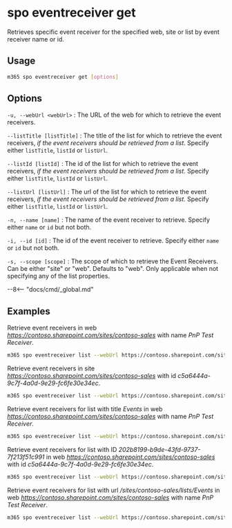 # spo eventreceiver get

Retrieves specific event receiver for the specified web, site or list by event receiver name or id.

## Usage

```sh
m365 spo eventreceiver get [options]
```

## Options

`-u, --webUrl <webUrl>`
: The URL of the web for which to retrieve the event receivers.

`--listTitle [listTitle]`
: The title of the list for which to retrieve the event receivers, _if the event receivers should be retrieved from a list_.
Specify either `listTitle`, `listId` or `listUrl`.

`--listId [listId]`
: The id of the list for which to retrieve the event receivers, _if the event receivers should be retrieved from a list_.
Specify either `listTitle`, `listId` or `listUrl`.

`--listUrl [listUrl]`
: The url of the list for which to retrieve the event receivers, _if the event receivers should be retrieved from a list_.
Specify either `listTitle`, `listId` or `listUrl`.

`-n, --name [name]`
: The name of the event receiver to retrieve. Specify either `name` or `id` but not both.

`-i, --id [id]`
: The id of the event receiver to retrieve. Specify either `name` or `id` but not both.

`-s, --scope [scope]`
: The scope of which to retrieve the Event Receivers.
Can be either "site" or "web". Defaults to "web". Only applicable when not specifying any of the list properties.

--8<-- "docs/cmd/_global.md"

## Examples

Retrieve event receivers in web _<https://contoso.sharepoint.com/sites/contoso-sales>_ with name _PnP Test Receiver_.

```sh
m365 spo eventreceiver list --webUrl https://contoso.sharepoint.com/sites/contoso-sales --name 'PnP Test Receiver'
```

Retrieve event receivers in site _<https://contoso.sharepoint.com/sites/contoso-sales>_ with id _c5a6444a-9c7f-4a0d-9e29-fc6fe30e34ec_.

```sh
m365 spo eventreceiver list --webUrl https://contoso.sharepoint.com/sites/contoso-sales --scope site --id c5a6444a-9c7f-4a0d-9e29-fc6fe30e34ec
```

Retrieve event receivers for list with title _Events_ in web _<https://contoso.sharepoint.com/sites/contoso-sales>_ with name _PnP Test Receiver_.

```sh
m365 spo eventreceiver list --webUrl https://contoso.sharepoint.com/sites/contoso-sales --listTitle Events --name 'PnP Test Receiver'
```

Retrieve event receivers for list with ID _202b8199-b9de-43fd-9737-7f213f51c991_ in web _<https://contoso.sharepoint.com/sites/contoso-sales>_ with id _c5a6444a-9c7f-4a0d-9e29-fc6fe30e34ec_.

```sh
m365 spo eventreceiver list --webUrl https://contoso.sharepoint.com/sites/contoso-sales --listId '202b8199-b9de-43fd-9737-7f213f51c991' --id c5a6444a-9c7f-4a0d-9e29-fc6fe30e34ec
```

Retrieve event receivers for list with url _/sites/contoso-sales/lists/Events_ in web _<https://contoso.sharepoint.com/sites/contoso-sales>_ with name _PnP Test Receiver_.

```sh
m365 spo eventreceiver list --webUrl https://contoso.sharepoint.com/sites/contoso-sales --listUrl '/sites/contoso-sales/lists/Events' --name 'PnP Test Receiver'
```
